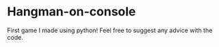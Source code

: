 # Hangman-on-console
First game I made using python! Feel free to suggest any advice with the code.
